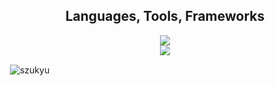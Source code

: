 <h2 align="center"> Languages, Tools, Frameworks </h2>
<p align="center">
  <a href="https://skillicons.dev">
    <img src="https://skillicons.dev/icons?i=git,bootstrap,html,css,js,postgres" />
    <br>
    <img src="https://skillicons.dev/icons?i=python,django,nodejs,java,vue" />
  </a>
</p>

<p>&nbsp;<img align="center" src="https://github-readme-stats.vercel.app/api?username=szukyu&show_icons=true&locale=en" alt="szukyu" /></p>
